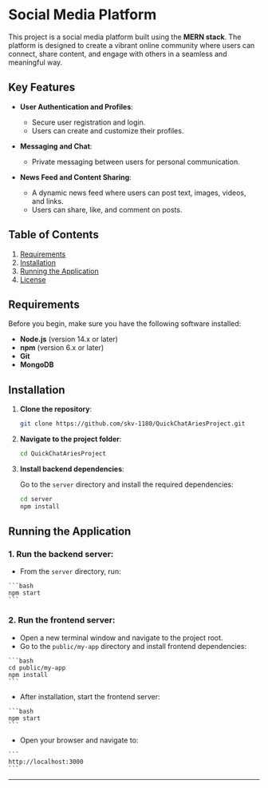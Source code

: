 # Social Media Platform

This project is a social media platform built using the **MERN stack**. The platform is designed to create a vibrant online community where users can connect, share content, and engage with others in a seamless and meaningful way.

## Key Features

- **User Authentication and Profiles**:
  - Secure user registration and login.
  - Users can create and customize their profiles.

- **Messaging and Chat**:
  - Private messaging between users for personal communication.

- **News Feed and Content Sharing**:
  - A dynamic news feed where users can post text, images, videos, and links.
  - Users can share, like, and comment on posts.

## Table of Contents
1. [Requirements](#requirements)
2. [Installation](#installation)
3. [Running the Application](#running-the-application)
4. [License](#license)

## Requirements

Before you begin, make sure you have the following software installed:

- **Node.js** (version 14.x or later)
- **npm** (version 6.x or later)
- **Git**
- **MongoDB**

## Installation

1. **Clone the repository**:

    ```bash
    git clone https://github.com/skv-1180/QuickChatAriesProject.git
    ```

2. **Navigate to the project folder**:

    ```bash
    cd QuickChatAriesProject
    ```

3. **Install backend dependencies**:

    Go to the `server` directory and install the required dependencies:

    ```bash
    cd server
    npm install
    ```

## Running the Application

### 1. **Run the backend server**:
   - From the `server` directory, run:

    ```bash
    npm start
    ```

### 2. **Run the frontend server**:

   - Open a new terminal window and navigate to the project root.
   - Go to the `public/my-app` directory and install frontend dependencies:

    ```bash
    cd public/my-app
    npm install
    ```

   - After installation, start the frontend server:

    ```bash
    npm start
    ```

   - Open your browser and navigate to:

    ```
    http://localhost:3000
    ```

---
